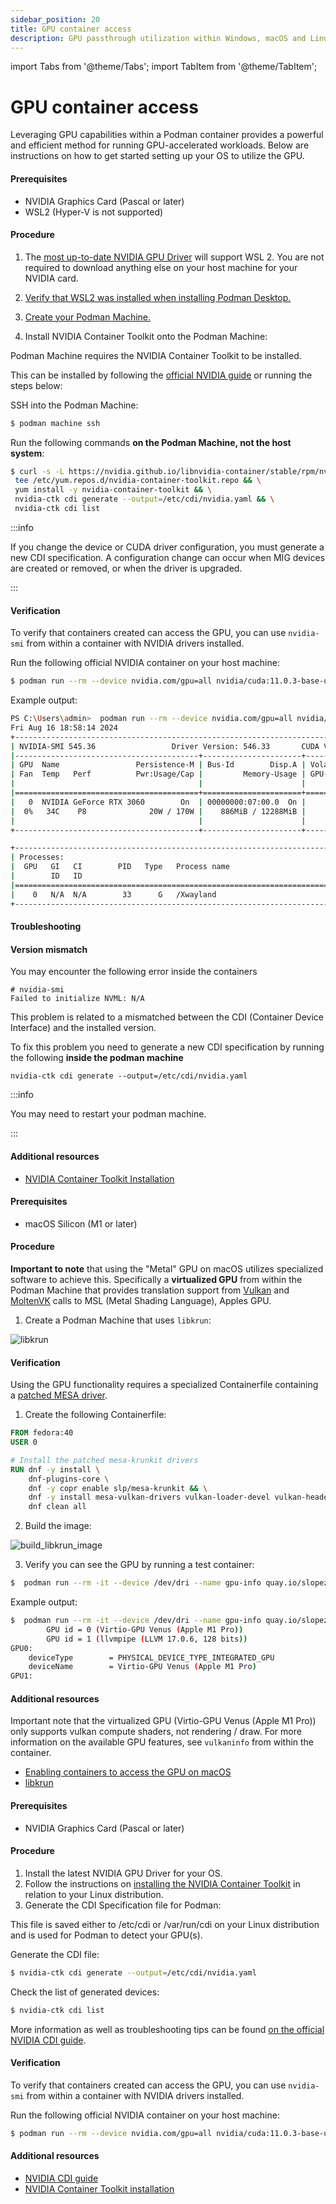 ```yaml
---
sidebar_position: 20
title: GPU container access
description: GPU passthrough utilization within Windows, macOS and Linux
---
```


import Tabs from '@theme/Tabs';
import TabItem from '@theme/TabItem';

# GPU container access

Leveraging GPU capabilities within a Podman container provides a powerful and efficient method for running GPU-accelerated workloads. Below are instructions on how to get started setting up your OS to utilize the GPU.

<Tabs>
   <TabItem value="win" label="Windows" className="markdown">

#### Prerequisites

- NVIDIA Graphics Card (Pascal or later)
- WSL2 (Hyper-V is not supported)

#### Procedure

1. The [most up-to-date NVIDIA GPU Driver](https://www.nvidia.com/Download/index.aspx) will support WSL 2. You are not required to download anything else on your host machine for your NVIDIA card.

2. [Verify that WSL2 was installed when installing Podman Desktop.](/docs/installation/windows-install)

3. [Create your Podman Machine.](/docs/podman/creating-a-podman-machine)

4. Install NVIDIA Container Toolkit onto the Podman Machine:

Podman Machine requires the NVIDIA Container Toolkit to be installed.

This can be installed by following the [official NVIDIA guide](https://docs.nvidia.com/datacenter/cloud-native/container-toolkit/latest/install-guide.html#installing-with-yum-or-dnf) or running the steps below:

SSH into the Podman Machine:

```sh
$ podman machine ssh
```

Run the following commands **on the Podman Machine, not the host system**:

```sh
$ curl -s -L https://nvidia.github.io/libnvidia-container/stable/rpm/nvidia-container-toolkit.repo | \
 tee /etc/yum.repos.d/nvidia-container-toolkit.repo && \
 yum install -y nvidia-container-toolkit && \
 nvidia-ctk cdi generate --output=/etc/cdi/nvidia.yaml && \
 nvidia-ctk cdi list
```

:::info

If you change the device or CUDA driver configuration, you must generate a new CDI specification. A configuration change can occur when MIG devices are created or removed, or when the driver is upgraded.

:::

#### Verification

To verify that containers created can access the GPU, you can use `nvidia-smi` from within a container with NVIDIA drivers installed.

Run the following official NVIDIA container on your host machine:

```sh
$ podman run --rm --device nvidia.com/gpu=all nvidia/cuda:11.0.3-base-ubuntu20.04 nvidia-smi
```

Example output:

```sh
PS C:\Users\admin>  podman run --rm --device nvidia.com/gpu=all nvidia/cuda:11.0.3-base-ubuntu20.04 nvidia-smi
Fri Aug 16 18:58:14 2024
+---------------------------------------------------------------------------------------+
| NVIDIA-SMI 545.36                 Driver Version: 546.33       CUDA Version: 12.3     |
|-----------------------------------------+----------------------+----------------------+
| GPU  Name                 Persistence-M | Bus-Id        Disp.A | Volatile Uncorr. ECC |
| Fan  Temp   Perf          Pwr:Usage/Cap |         Memory-Usage | GPU-Util  Compute M. |
|                                         |                      |               MIG M. |
|=========================================+======================+======================|
|   0  NVIDIA GeForce RTX 3060        On  | 00000000:07:00.0  On |                  N/A |
|  0%   34C    P8              20W / 170W |    886MiB / 12288MiB |      1%      Default |
|                                         |                      |                  N/A |
+-----------------------------------------+----------------------+----------------------+

+---------------------------------------------------------------------------------------+
| Processes:                                                                            |
|  GPU   GI   CI        PID   Type   Process name                            GPU Memory |
|        ID   ID                                                             Usage      |
|=======================================================================================|
|    0   N/A  N/A        33      G   /Xwayland                                 N/A      |
+---------------------------------------------------------------------------------------+
```

#### Troubleshooting

#### Version mismatch

You may encounter the following error inside the containers

```
# nvidia-smi
Failed to initialize NVML: N/A
```

This problem is related to a mismatched between the CDI (Container Device Interface) and the installed version.

To fix this problem you need to generate a new CDI specification by running the following **inside the podman machine**

```
nvidia-ctk cdi generate --output=/etc/cdi/nvidia.yaml
```

:::info

You may need to restart your podman machine.

:::

#### Additional resources

- [NVIDIA Container Toolkit Installation](https://docs.nvidia.com/datacenter/cloud-native/container-toolkit/latest/install-guide.html#installing-with-yum-or-dnf)

</TabItem>
   <TabItem value="macOS" label="macOS (Silicon)" className="markdown">

#### Prerequisites

- macOS Silicon (M1 or later)

#### Procedure

**Important to note** that using the "Metal" GPU on macOS utilizes specialized software to achieve this. Specifically a **virtualized GPU** from within the Podman Machine that provides translation support from [Vulkan](https://www.vulkan.org/) and [MoltenVK](https://github.com/KhronosGroup/MoltenVK) calls to MSL (Metal Shading Language), Apples GPU.

1. Create a Podman Machine that uses `libkrun`:

![libkrun](img/libkrun.png)

#### Verification

Using the GPU functionality requires a specialized Containerfile containing a [patched MESA driver](https://copr.fedorainfracloud.org/coprs/slp/mesa-krunkit/).

1. Create the following Containerfile:

```Dockerfile
FROM fedora:40
USER 0

# Install the patched mesa-krunkit drivers
RUN dnf -y install \
    dnf-plugins-core \
    dnf -y copr enable slp/mesa-krunkit && \
    dnf -y install mesa-vulkan-drivers vulkan-loader-devel vulkan-headers vulkan-tools vulkan-loader && \
    dnf clean all
```

2. Build the image:

![build_libkrun_image](img/build_image.png)

3. Verify you can see the GPU by running a test container:

```sh
$  podman run --rm -it --device /dev/dri --name gpu-info quay.io/slopezpa/fedora-vgpu vulkaninfo | grep "GPU"
```

Example output:

```sh
$  podman run --rm -it --device /dev/dri --name gpu-info quay.io/slopezpa/fedora-vgpu vulkaninfo | grep "GPU"
		GPU id = 0 (Virtio-GPU Venus (Apple M1 Pro))
		GPU id = 1 (llvmpipe (LLVM 17.0.6, 128 bits))
GPU0:
	deviceType        = PHYSICAL_DEVICE_TYPE_INTEGRATED_GPU
	deviceName        = Virtio-GPU Venus (Apple M1 Pro)
GPU1:
```

#### Additional resources

Important note that the virtualized GPU (Virtio-GPU Venus (Apple M1 Pro)) only supports vulkan compute shaders, not rendering / draw. For more information on the available GPU features, see `vulkaninfo` from within the container.

- [Enabling containers to access the GPU on macOS](https://sinrega.org/2024-03-06-enabling-containers-gpu-macos/)
- [libkrun](https://github.com/containers/libkrun)

</TabItem>
   <TabItem value="linux" label="Linux" className="markdown">

#### Prerequisites

- NVIDIA Graphics Card (Pascal or later)

#### Procedure

1. Install the latest NVIDIA GPU Driver for your OS.
2. Follow the instructions on [installing the NVIDIA Container Toolkit](https://docs.nvidia.com/datacenter/cloud-native/container-toolkit/latest/install-guide.html) in relation to your Linux distribution.
3. Generate the CDI Specification file for Podman:

This file is saved either to /etc/cdi or /var/run/cdi on your Linux distribution and is used for Podman to detect your GPU(s).

Generate the CDI file:

```sh
$ nvidia-ctk cdi generate --output=/etc/cdi/nvidia.yaml
```

Check the list of generated devices:

```sh
$ nvidia-ctk cdi list
```

More information as well as troubleshooting tips can be found [on the official NVIDIA CDI guide](https://docs.nvidia.com/datacenter/cloud-native/container-toolkit/latest/cdi-support.html).

#### Verification

To verify that containers created can access the GPU, you can use `nvidia-smi` from within a container with NVIDIA drivers installed.

Run the following official NVIDIA container on your host machine:

```sh
$ podman run --rm --device nvidia.com/gpu=all nvidia/cuda:11.0.3-base-ubuntu20.04 nvidia-smi
```

#### Additional resources

- [NVIDIA CDI guide](https://docs.nvidia.com/datacenter/cloud-native/container-toolkit/latest/cdi-support.html)
- [NVIDIA Container Toolkit installation](https://docs.nvidia.com/datacenter/cloud-native/container-toolkit/latest/install-guide.html#installing-with-yum-or-dnf)

</TabItem>
</Tabs>
